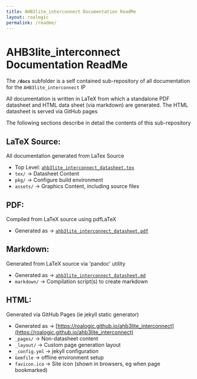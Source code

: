 ```yaml
---
title: AHB3lite_interconnect Documentation ReadMe
layout: roalogic
permalink: /readme/
---
```


# AHB3lite_interconnect Documentation ReadMe

The **`/docs`** subfolder is a self contained sub-repository of all documentation for the `AHB3lite_interconnect` IP

All documentation is written in LaTeX from which a standalone PDF datasheet and HTML data sheet (via markdown) are generated. The HTML datasheet is served via GitHub pages

The following sections describe in detail the contents of this sub-repository

## LaTeX Source:

All documentation generated from LaTex Source

- Top Level: [`ahb3lite_interconnect_datasheet.tex`](./ahb3lite_interconnect_datasheet.tex)
- `tex/` → Datasheet Content
- `pkg/` → Configure build environment
- `assets/` → Graphics Content, including source files

## PDF: 

Compiled from LaTeX source using pdfLaTeX

- Generated as → [`ahb3lite_interconnect_datasheet.pdf`](./ahb3lite_interconnect_datasheet.pdf)

## Markdown: 

Generated from LaTeX source via 'pandoc' utility

- Generated as → [`ahb3lite_interconnect_datasheet.md`](./ahb3lite_interconnect_datasheet.md)
- `markdown/` → Compilation script(s) to create markdown

## HTML:

Generated via GitHub Pages (ie jekyll static generator)

- Generated as → [https://roalogic.github.io/ahb3lite_interconnect](https://roalogic.github.io/ahb3lite_interconnect)
- `_pages/` → Non-datasheet content
- `_layout/` → Custom page generation layout
- `_config.yml` → jekyll configuration
- `Gemfile` → offline environment setup
- `favicon.ico` → Site icon (shown in browsers, eg when page bookmarked)
